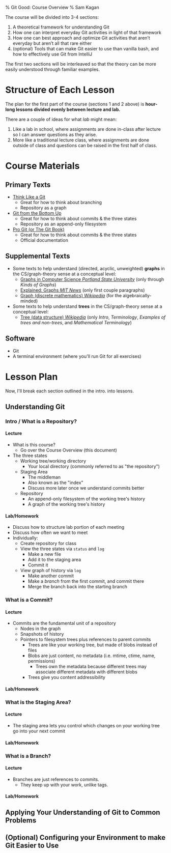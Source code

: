% Git Good: Course Overview
% Sam Kagan

The course will be divided into 3-4 sections:

1. A theoretical framework for understanding Git
1. How one can interpret everyday Git activities in light of that framework
1. How one can best approach and optimize Git activities that aren’t everyday but aren’t all that rare either
1. (optional) Tools that can make Git easier to use than vanilla bash, and how to effectively use Git from IntelliJ

The first two sections will be interleaved so that the theory can be more easily understood through familiar examples.

# Structure of Each Lesson
The plan for the first part of the course (sections 1 and 2 above) is **hour-long lessons divided evenly between lecture and lab.**

There are a couple of ideas for what *lab* might mean:
1. Like a lab in school, where assignments are done in-class after lecture so I can answer questions as they arise.
1. More like a traditional lecture class, where assignments are done outside of class and questions can be raised in the first half of class.

# Course Materials
## Primary Texts
* [Think Like a Git](https://think-like-a-git.net)
    * Great for how to think about branching
    * Repository as a graph
* [Git from the Bottom Up](https://jwiegley.github.io/git-from-the-bottom-up)
    * Great for how to think about commits & the three states
    * Repository as an append-only filesystem
* [Pro Git (or The Git Book)](https://git-scm.com/book/en/v2/)
    * Great for how to think about commits & the three states
    * Official documentation

## Supplemental Texts
* Some texts to help understand (directed, acyclic, unweighted) **graphs** in the CS/graph-theory sense at a conceptual level:
    * [Graphs in Computer Science *Portland State University*](https://web.cecs.pdx.edu/~sheard/course/Cs163/Doc/Graphs.html) (only through *Kinds of Graphs*)
    * [Explained: Graphs *MIT News*](https://news.mit.edu/2012/explained-graphs-computer-science-1217) (only first couple paragraphs)
    * [Graph (discrete mathematics) *Wikipedia*](hhttps://en.wikipedia.org/wiki/Graph_(discrete_mathematics)#Definitionsttps://en.wikipedia.org/wiki/Graph_(discrete_mathematics)#Definitions) (for the algebraically-minded)
* Some texts to help understand **trees** in the CS/graph-theory sense at a conceptual level:
    * [Tree (data structure) *Wikipedia*](https://en.wikipedia.org/wiki/Tree_(data_structure)) (only *Intro*, *Terminology*, *Examples of trees and non-trees*, and *Mathematical Terminology*)

## Software
* Git
* A terminal environment (where you'll run Git for all exercises)

# Lesson Plan
Now, I'll break each section outlined in the intro. into lessons.

## Understanding Git
### Intro / What is a Repository?
#### Lecture
* What is this course?
    * Go over the Course Overview (this document)
* The three states
    * Working tree/working directory
        * Your local directory (commonly referred to as "the repository")
    * Staging Area
        * The middleman
        * Also known as the "index"
        * Discuss more later once we understand commits better
    * Repository
        * An append-only filesystem of the working tree's history
        * A graph of the working tree's history

#### Lab/Homework
* Discuss how to structure lab portion of each meeting
* Discuss how often we want to meet
* Individually:
    * Create repository for class
    * View the three states via `status` and `log`
        * Make a new file
        * Add it to the staging area
        * Commit it
    * View graph of history via `log`
        * Make another commit
        * Make a *branch* from the first commit, and commit there
        * Merge the branch back into the starting branch

### What is a Commit?
#### Lecture
* Commits are the fundamental unit of a repository
    * Nodes in the graph
    * Snapshots of history
    * Pointers to filesystem trees plus references to parent commits
        * Trees are like your working tree, but made of blobs instead of files
        * Blobs are just content, no metadata (i.e. mtime, ctime, name, permissions)
            * Trees own the metadata because different trees may associate different metadata with different blobs
        * Trees give you content addressibility

#### Lab/Homework
### What is the Staging Area?
#### Lecture
* The staging area lets you control which changes on your working tree go into your next commit

#### Lab/Homework
### What is a Branch?
#### Lecture
* Branches are just references to commits.
    * They keep up with your work, unlike tags.

#### Lab/Homework
## Applying Your Understanding of Git to Common Problems
## (Optional) Configuring your Environment to make Git Easier to Use
